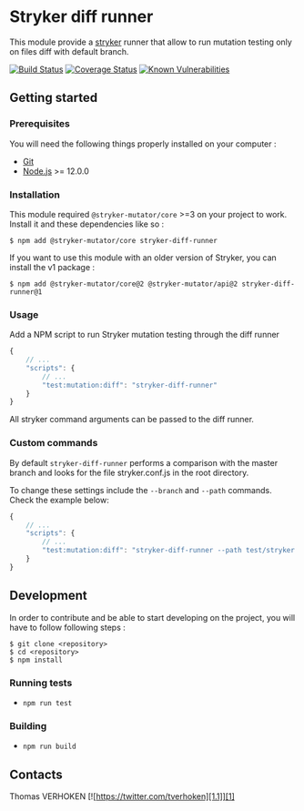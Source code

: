 # Stryker diff runner

This module provide a [stryker](https://github.com/stryker-mutator) runner that allow to run mutation testing only on files diff with default branch.

[![Build Status](https://travis-ci.com/tverhoken/stryker-diff-runner.svg?branch=master)](https://travis-ci.org/tverhoken/stryker-diff-runner)
[![Coverage Status](https://coveralls.io/repos/github/tverhoken/stryker-diff-runner/badge.svg?branch=master)](https://coveralls.io/github/tverhoken/stryker-diff-runner?branch=master)
[![Known Vulnerabilities](https://snyk.io/test/github/tverhoken/stryker-diff-runner/badge.svg?targetFile=package.json)](https://snyk.io/test/github/tverhoken/stryker-diff-runner?targetFile=package.json)

## Getting started

### Prerequisites

You will need the following things properly installed on your computer :

* [Git](https://git-scm.com/)
* [Node.js](https://nodejs.org/) >= 12.0.0

### Installation

This module required `@stryker-mutator/core` >=3 on your project to work. Install it and these dependencies like so :

```
$ npm add @stryker-mutator/core stryker-diff-runner
```

If you want to use this module with an older version of Stryker, you can install the v1 package :

```
$ npm add @stryker-mutator/core@2 @stryker-mutator/api@2 stryker-diff-runner@1
```

### Usage

Add a NPM script to run Stryker mutation testing through the diff runner

```javascript
{
    // ...
    "scripts": {
        // ...
        "test:mutation:diff": "stryker-diff-runner"
    }
}
```

All stryker command arguments can be passed to the diff runner.

### Custom commands

By default `stryker-diff-runner` performs a comparison with the master branch and looks for the file stryker.conf.js in the root directory.

To change these settings include the `--branch` and `--path` commands. Check the example below:

```javascript
{
    // ...
    "scripts": {
        // ...
        "test:mutation:diff": "stryker-diff-runner --path test/stryker.conf.js --branch main"
    }
}
```

## Development

In order to contribute and be able to start developing on the project, you will have to follow following steps :

```
$ git clone <repository>
$ cd <repository>
$ npm install
```

### Running tests

* `npm run test`

### Building

* `npm run build`

## Contacts

Thomas VERHOKEN [![https://twitter.com/tverhoken][1.1]][1]

[1]: https://twitter.com/tverhoken
[1.1]: http://i.imgur.com/wWzX9uB.png